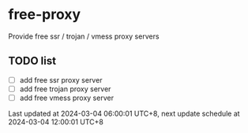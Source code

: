 
# free-proxy
Provide free ssr / trojan / vmess proxy servers


## TODO list
- [ ] add free ssr proxy server
- [ ] add free trojan proxy server
- [ ] add free vmess proxy server

Last updated at 2024-03-04 06:00:01 UTC+8, next update schedule at 2024-03-04 12:00:01 UTC+8

